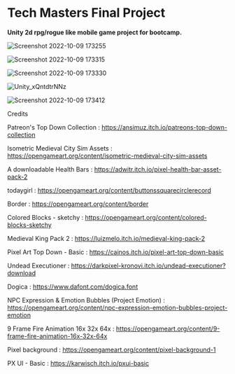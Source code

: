 # Tech Masters Final Project
**Unity 2d rpg/rogue like mobile game project for bootcamp.**

![Screenshot 2022-10-09 173255](https://user-images.githubusercontent.com/58585164/194762698-7fbd68d2-9888-442c-8f68-aae2671a4f3d.jpeg)

![Screenshot 2022-10-09 173315](https://user-images.githubusercontent.com/58585164/194762745-7ae56963-11be-41c0-a8ad-241ba76a62e3.jpeg)

![Screenshot 2022-10-09 173330](https://user-images.githubusercontent.com/58585164/194762754-d1ff163b-9123-4325-8864-35a415d88a72.jpeg)

![Unity_xQntdtrNNz](https://user-images.githubusercontent.com/58585164/194764919-3d4ac513-a398-491e-b563-86d2ae39f5e0.png)

![Screenshot 2022-10-09 173412](https://user-images.githubusercontent.com/58585164/194762759-88e97dba-ab68-472a-88c4-8ec4efca8f37.jpeg)

Credits

Patreon's Top Down Collection : https://ansimuz.itch.io/patreons-top-down-collection

Isometric Medieval City Sim Assets : https://opengameart.org/content/isometric-medieval-city-sim-assets

A downloadable Health Bars : https://adwitr.itch.io/pixel-health-bar-asset-pack-2

todaygirl : https://opengameart.org/content/buttonssquarecirclerecord

Border : https://opengameart.org/content/border

Colored Blocks - sketchy : https://opengameart.org/content/colored-blocks-sketchy

Medieval King Pack 2 : https://luizmelo.itch.io/medieval-king-pack-2

Pixel Art Top Down - Basic : https://cainos.itch.io/pixel-art-top-down-basic

 Undead Executioner : https://darkpixel-kronovi.itch.io/undead-executioner?download
 
 Dogica : https://www.dafont.com/dogica.font
 
 NPC Expression & Emotion Bubbles (Project Emotion) : https://opengameart.org/content/npc-expression-emotion-bubbles-project-emotion
 
 9 Frame Fire Animation 16x 32x 64x : https://opengameart.org/content/9-frame-fire-animation-16x-32x-64x
 
 Pixel background : https://opengameart.org/content/pixel-background-1
 
 PX UI - Basic : https://karwisch.itch.io/pxui-basic
